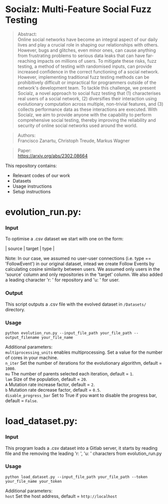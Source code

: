 # Socialz: Multi-Feature Social Fuzz Testing

> Abstract:   
Online social networks have become an integral aspect of our daily lives and play a crucial role in shaping our relationships with others. However, bugs and glitches, even minor ones, can cause anything from frustrating problems to serious data leaks that can have far-reaching impacts on millions of users. To mitigate these risks, fuzz testing, a method of testing with randomised inputs, can provide increased confidence in the correct functioning of a social network. However, implementing traditional fuzz testing methods can be prohibitively difficult or impractical for programmers outside of the network's development team. To tackle this challenge, we present Socialz, a novel approach to social fuzz testing that (1) characterises real users of a social network, (2) diversifies their interaction using evolutionary computation across multiple, non-trivial features, and (3) collects performance data as these interactions are executed. With Socialz, we aim to provide anyone with the capability to perform comprehensive social testing, thereby improving the reliability and security of online social networks used around the world. 

> Authors:   
Francisco Zanartu, Christoph Treude, Markus Wagner  

> Paper:   
https://arxiv.org/abs/2302.08664

This repository contains:
- Relevant codes of our work   
- Datasets
- Usage instructions
- Setup instructions

# evolution_run.py:

### Input 

To optimise a .csv dataset we start with one on the form:

| source | target | type |

Note: In our case, we assumed no user-user connections (i.e. type == 'FollowEvent') in our original dataset, intead we create Follow Events by calculating cosine similarity between users. We assumed only users in the 'source' column and only repositories in the 'target' column. We also added a leading character 'r: ' for repository and 'u: ' for user.

### Output

This script outputs a .csv file with the evolved dataset in `/Datasets/` directory.

### Usage

`python evolution_run.py --input_file_path your_file_path --output_filename your_file_name`

Additional parameters:   
`multiprocessing_units` enables multiprocessing.  Set a value for the number of cores in your machine.   
`n_iter` Set the number of iterations for the evolutionary algorithm, default = `1000`.  
`mu` The number of parents selected each iteration, default = `1`.   
`lam` Size of the population, default = `20`.   
`A`  Mutation rate increase factor, default = `2`.   
`b`  Mutation rate decrease factor, default = `0.5`.   
`disable_progress_bar` Set to True if you want to disable the progress bar, default = `False`.

# load_dataset.py:

### Input

This program loads a .csv dataset into a Gitlab server, it starts by reading file and the removing the leading 'r: ', 'u: ' characters from evolution_run.py

### Usage

`python load_dataset.py --input_file_path your_file_path --token your_file_name your_token`

Additional parameters:   
`host` Set the host address, default = `http://localhost`
